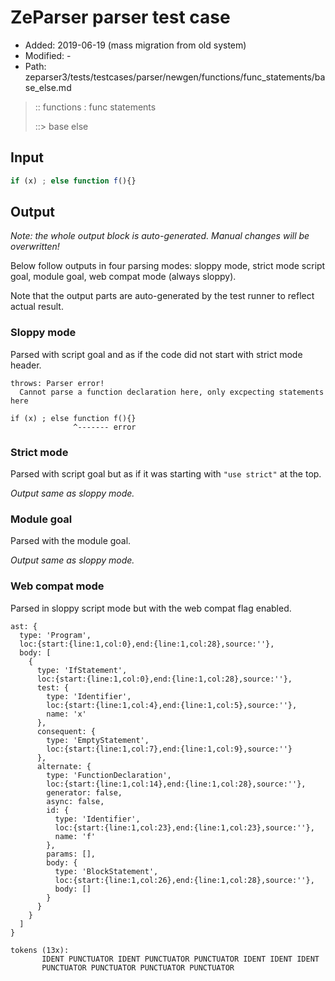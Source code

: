 # ZeParser parser test case

- Added: 2019-06-19 (mass migration from old system)
- Modified: -
- Path: zeparser3/tests/testcases/parser/newgen/functions/func_statements/base_else.md

> :: functions : func statements
>
> ::> base else

## Input

`````js
if (x) ; else function f(){}
`````

## Output

_Note: the whole output block is auto-generated. Manual changes will be overwritten!_

Below follow outputs in four parsing modes: sloppy mode, strict mode script goal, module goal, web compat mode (always sloppy).

Note that the output parts are auto-generated by the test runner to reflect actual result.

### Sloppy mode

Parsed with script goal and as if the code did not start with strict mode header.

`````
throws: Parser error!
  Cannot parse a function declaration here, only excpecting statements here

if (x) ; else function f(){}
              ^------- error
`````

### Strict mode

Parsed with script goal but as if it was starting with `"use strict"` at the top.

_Output same as sloppy mode._

### Module goal

Parsed with the module goal.

_Output same as sloppy mode._

### Web compat mode

Parsed in sloppy script mode but with the web compat flag enabled.

`````
ast: {
  type: 'Program',
  loc:{start:{line:1,col:0},end:{line:1,col:28},source:''},
  body: [
    {
      type: 'IfStatement',
      loc:{start:{line:1,col:0},end:{line:1,col:28},source:''},
      test: {
        type: 'Identifier',
        loc:{start:{line:1,col:4},end:{line:1,col:5},source:''},
        name: 'x'
      },
      consequent: {
        type: 'EmptyStatement',
        loc:{start:{line:1,col:7},end:{line:1,col:9},source:''}
      },
      alternate: {
        type: 'FunctionDeclaration',
        loc:{start:{line:1,col:14},end:{line:1,col:28},source:''},
        generator: false,
        async: false,
        id: {
          type: 'Identifier',
          loc:{start:{line:1,col:23},end:{line:1,col:23},source:''},
          name: 'f'
        },
        params: [],
        body: {
          type: 'BlockStatement',
          loc:{start:{line:1,col:26},end:{line:1,col:28},source:''},
          body: []
        }
      }
    }
  ]
}

tokens (13x):
       IDENT PUNCTUATOR IDENT PUNCTUATOR PUNCTUATOR IDENT IDENT IDENT
       PUNCTUATOR PUNCTUATOR PUNCTUATOR PUNCTUATOR
`````

